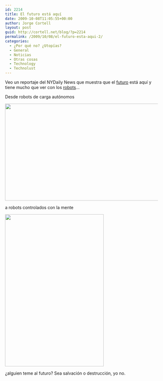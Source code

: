 ```yaml
---
id: 2214
title: El futuro está aquí
date: 2009-10-08T11:05:55+00:00
author: Jorge Cortell
layout: post
guid: http://cortell.net/blog/?p=2214
permalink: /2009/10/08/el-futuro-esta-aqui-2/
categories:
  - ¿Por qué no? ¿Utopías?
  - General
  - Noticias
  - Otras cosas
  - Technology
  - Technolust
---
```

Veo un reportaje del NYDaily News que muestra que el <a title="http://www.nydailynews.com/entertainment/movies/galleries/scifi_is_now_scifact/scifi_is_now_scifact.html#ph3" href="http://www.nydailynews.com/entertainment/movies/galleries/scifi_is_now_scifact/scifi_is_now_scifact.html#ph3" target="_blank">futuro</a> está aquí y tiene mucho que ver con los <a title="http://www.nydailynews.com/news/galleries/welcome_to_the_machines_meet_the_latest_generation_of_robots/welcome_to_the_machines_meet_the_latest_generation_of_robots.html" href="http://www.nydailynews.com/news/galleries/welcome_to_the_machines_meet_the_latest_generation_of_robots/welcome_to_the_machines_meet_the_latest_generation_of_robots.html" target="_blank">robots</a>&#8230;

Desde robots de carga autónomos

<img class="aligncenter" title="robot carga autónomo" src="http://assets.nydailynews.com/img/2009/04/01/gal_robot_5.jpg" alt="" width="575" height="319" />

a robots controlados con la mente

<img class="aligncenter" title="brain controlling robot" src="http://assets.nydailynews.com/img/2009/04/01/gal_robot_31.jpg" alt="" width="325" height="500" />

¿alguien teme al futuro? Sea salvación o destrucción, yo no.